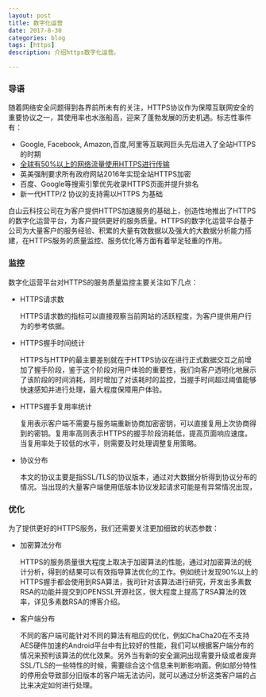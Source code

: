 ```yaml
---
layout: post
title: 数字化运营
date: 2017-8-30
categories: blog
tags: [https]
description: 介绍https数字化运营。

---
```




### 导语

随着网络安全问题得到各界前所未有的关注，HTTPS协议作为保障互联网安全的重要协议之一，其使用率也水涨船高，迎来了蓬勃发展的历史机遇。标志性事件有：

- Google, Facebook, Amazon,百度,阿里等互联网巨头先后进入了全站HTTPS的时期
- [全球有50%以上的网络流量使用HTTPS进行传输](https://www.google.com/transparencyreport/https/metrics/?hl=en)
- 英美强制要求所有政府网站2016年实现全站HTTPS加密
- 百度、Google等搜索引擎优先收录HTTPS页面并提升排名
- 新一代HTTP/2 协议的支持需以HTTPS 为基础

白山云科技公司在为客户提供HTTPS加速服务的基础上，创造性地推出了HTTPS的数字化运营平台，为客户提供更好的服务质量。HTTPS的数字化运营平台基于公司为大量客户的服务经验、积累的大量有效数据以及强大的大数据分析能力搭建，在HTTPS服务的质量监控、服务优化等方面有着举足轻重的作用。

### 监控

数字化运营平台对HTTPS的服务质量监控主要关注如下几点：

* HTTPS请求数

  HTTPS请求数的指标可以直接观察当前网站的活跃程度，为客户提供用户行为的参考依据。

* HTTPS握手时间统计

  HTTPS与HTTP的最主要差别就在于HTTPS协议在进行正式数据交互之前增加了握手阶段，鉴于这个阶段对用户体验的重要性，我们向客户透明化地展示了该阶段的时间消耗，同时增加了对该耗时的监控，当握手时间超过阈值能够快速感知并进行处理，最大程度保障用户体验。

* HTTPS握手复用率统计

  复用表示客户端不需要与服务端重新协商加密密钥，可以直接复用上次协商得到的密钥。复用率高则表示HTTPS的握手阶段消耗低，提高页面响应速度。当复用率处于较低的水平，则需要及时处理调整复用策略。

* 协议分布

  本文的协议主要是指SSL/TLS的协议版本，通过对大数据分析得到协议分布的情况。当出现的大量客户端使用低版本协议发起请求可能是有异常情况出现，

### 优化

为了提供更好的HTTPS服务，我们还需要关注更加细致的状态参数：

* 加密算法分布

  HTTPS的服务质量很大程度上取决于加密算法的性能，通过对加密算法的统计分析，得到的结果可以有效指导算法优化的工作。例如统计发现90%以上的HTTPS握手都会使用到RSA算法，我司针对该算法进行研究，开发出多素数RSA的功能并提交到OPENSSL开源社区，很大程度上提高了RSA算法的效率，详见多素数RSA的博客介绍。

* 客户端分布

  不同的客户端可能针对不同的算法有相应的优化，例如ChaCha20在不支持AES硬件加速的Android平台中有比较好的性能，我们可以根据客户端分布的情况来预判该算法的优化效果。另外当有新的安全漏洞出现需要升级或者废弃SSL/TLS的一些特性的时候，需要综合这个信息来判断影响面。例如部分特性的停用会导致部分旧版本的客户端无法访问，就可以通过分析这类客户端的占比来决定如何进行处理。

### 

### 